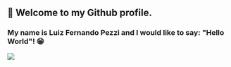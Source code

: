 ## 👋 Welcome to my Github profile.
### My name is Luiz Fernando Pezzi and I would like to say: "Hello World"! :grin:

<img src="https://cdn.jsdelivr.net/gh/devicons/devicon/icons/bootstrap/bootstrap-original.svg" />

<!--
**luizfernandopezzi/luizfernandopezzi** is a ✨ _special_ ✨ repository because its `README.md` (this file) appears on your GitHub profile.

Here are some ideas to get you started:

- 🔭 I’m currently working on ...
- 🌱 I’m currently learning ...
- 👯 I’m looking to collaborate on ...
- 🤔 I’m looking for help with ...
- 💬 Ask me about ...
- 📫 How to reach me: ...
- 😄 Pronouns: ...
- ⚡ Fun fact: ...
-->

